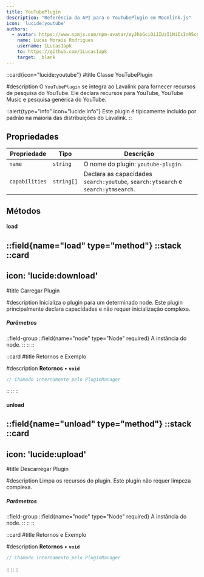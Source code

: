 ```yaml
---
title: YouTubePlugin
description: "Referência da API para o YouTubePlugin em Moonlink.js"
icon: 'lucide:youtube'
authors:
  - avatar: https://www.npmjs.com/npm-avatar/eyJhbGciOiJIUzI1NiIsInR5cCI6IkpXVCJ9.eyJhdmF0YXJVUkwiOiJodHRwczovL3MuZ3JhdmF2YXRhci5jb20vYXZhdGFyL2E2YTk0NWFhYjJiNzk1MjcyNzVjN2IwMWEyNWM1YzQ2NT9zaXplPTQ5NiZkZWZhdWx0PXJldHJvIn0.5hP6oyShhR-UWUi6KF-lA0cWmE_BJjvIFAwkYCGEZNo
    name: Lucas Morais Rodrigues
    username: 1Lucas1apk
    to: https://github.com/1Lucas1apk
    target: _blank
---
```


::card{icon="lucide:youtube"}
#title
Classe YouTubePlugin

#description
O `YouTubePlugin` se integra ao Lavalink para fornecer recursos de pesquisa do YouTube. Ele declara recursos para YouTube, YouTube Music e pesquisa genérica do YouTube.
<br>

::alert{type="info" icon="lucide:info"}
Este plugin é tipicamente incluído por padrão na maioria das distribuições do Lavalink.
::

## Propriedades

| Propriedade | Tipo | Descrição |
|----------|------|-------------|
| `name` | `string` | O nome do plugin: `youtube-plugin`. |
| `capabilities` | `string[]` | Declara as capacidades `search:youtube`, `search:ytsearch` e `search:ytmsearch`. |

## Métodos

#### load
::field{name="load" type="method"}
::stack
  ::card
  ---
  icon: 'lucide:download'
  ---
  #title
  Carregar Plugin

  #description
  Inicializa o plugin para um determinado node. Este plugin principalmente declara capacidades e não requer inicialização complexa.
  <br>
  <h5>Parâmetros</h5>

  ::field-group
    ::field{name="node" type="Node" required}
    A instância do node.
    ::
  ::
  ::

  ::card
  #title
  Retornos e Exemplo

  #description
  **Retornos**
  • **`void`**

  ```js
  // Chamado internamente pelo PluginManager
  ```
  ::
::
::

#### unload
::field{name="unload" type="method"}
::stack
  ::card
  ---
  icon: 'lucide:upload'
  ---
  #title
  Descarregar Plugin

  #description
  Limpa os recursos do plugin. Este plugin não requer limpeza complexa.
  <br>
  <h5>Parâmetros</h5>

  ::field-group
    ::field{name="node" type="Node" required}
    A instância do node.
    ::
  ::
  ::

  ::card
  #title
  Retornos e Exemplo

  #description
  **Retornos**
  • **`void`**

  ```js
  // Chamado internamente pelo PluginManager
  ```
  ::
::
::